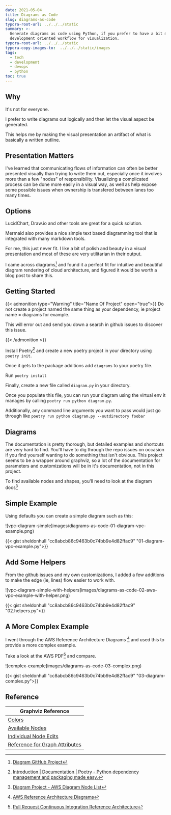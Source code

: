 ```yaml
---
date: 2021-05-04
title: Diagrams as Code
slug: diagrams-as-code
typora-root-url: ../../../static
summary: >-
  Generate diagrams as code using Python, if you prefer to have a bit more
  development oriented workflow for visualization.
typora-root-url: ../../../static
typora-copy-images-to:  ../../../static/images
tags:
  - tech
  - development
  - devops
  - python
toc: true
---
```


## Why

It's not for everyone.

I prefer to write diagrams out logically and then let the visual aspect be generated.

This helps me by making the visual presentation an artifact of what is basically a written outline.

## Presentation Matters

I've learned that communicating flows of information can often be better presented visually than trying to write them out, especially once it involves more than a few "nodes" of responsibility. Visualizing a complicated process can be done more easily in a visual way, as well as help expose some possible issues when ownership is transfered between lanes too many times.

## Options

LucidChart, Draw.io and other tools are great for a quick solution.

Mermaid also provides a nice simple text based diagramming tool that is integrated with many markdown tools.

For me, this just never fit. I like a bit of polish and beauty in a visual presentation and most of these are very utilitarian in their output.

I came across diagrams[^diagrams] and found it a perfect fit for intuitive and beautiful diagram rendering of cloud architecture, and figured it would be worth a blog post to share this.

## Getting Started

{{< admonition type="Warning" title="Name Of Project" open="true">}} Do not create a project named the same thing as your dependency, ie project name = diagrams for example.

This will error out and send you down a search in github issues to discover this issue.

{{< /admonition >}}

Install Poetry[^poetry] and create a new poetry project in your directory using `poetry init`.

Once it gets to the package additions add `diagrams` to your poetry file.

Run `poetry install`

Finally, create a new file called `diagram.py` in your directory.

Once you populate this file, you can run your diagram using the virtual env it manages by calling `poetry run python diagram.py`.

Additionally, any command line arguments you want to pass would just go through like `poetry run python diagram.py --outdirectory foobar`

## Diagrams

The documentation is pretty thorough, but detailed examples and shortcuts are very hard to find. You'll have to dig through the repo issues on occasion if you find yourself wanting to do something that isn't obvious. This project seems to be a wrapper around graphviz, so a lot of the documentation for parameters and customizations will be in it's documentation, not in this project.

To find available nodes and shapes, you'll need to look at the diagram docs[^diagram-docs]

## Simple Example

Using defaults you can create a simple diagram such as this:

![vpc-diagram-simple]images/diagrams-as-code-01-diagram-vpc-example.png)

{{< gist sheldonhull "cc8abcb86c9463b0c74bb9e4d82ffac9" "01-diagram-vpc-example.py">}}

## Add Some Helpers

From the github issues and my own customizations, I added a few additions to make the edge (ie, lines) flow easier to work with.

![vpc-diagram-simple-with-helpers]images/diagrams-as-code-02-aws-vpc-example-with-helper.png)

{{< gist sheldonhull "cc8abcb86c9463b0c74bb9e4d82ffac9" "02.helpers.py">}}

## A More Complex Example

I went through the AWS Reference Architecture Diagrams [^aws-diagrams] and used this to provide a more complex example.

Take a look at the AWS PDF[^pull-request-continuous-integration-reference-architecture] and compare.

![complex-example]images/diagrams-as-code-03-complex.png)

{{< gist sheldonhull "cc8abcb86c9463b0c74bb9e4d82ffac9" "03-diagram-complex.py">}}

## Reference

| Graphviz Reference
| ------------------------------------------------------------------------------
| [Colors](https://www.graphviz.org/doc/info/attrs.html#d:color)
| [Available Nodes](https://diagrams.mingrammer.com/docs/nodes/aws)
| [Individual Node Edits](https://github.com/mingrammer/diagrams/issues/202)
| [Reference for Graph Attributes](https://www.graphviz.org/doc/info/attrs.html)

[^poetry]: [Introduction | Documentation | Poetry - Python dependency management and packaging made easy.](https://bit.ly/2PDy9tj)

[^diagrams]: [Diagram GitHub Project](https://bit.ly/3e4t2Mf)

[^aws-diagrams]: [AWS Reference Architecture Diagrams](https://amzn.to/3nBhSSc)

[^pull-request-continuous-integration-reference-architecture]: [Pull Request Continuous Integration Reference Architecture](https://bit.ly/3e6YrxD)

[^diagram-docs]: [Diagram Project - AWS Diagram Node List](https://bit.ly/3vzbuhe)
